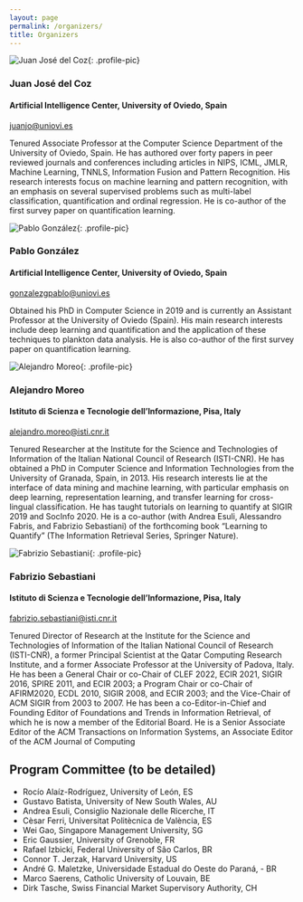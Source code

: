 ```yaml
---
layout: page
permalink: /organizers/
title: Organizers
---
```

<section markdown="1"  class="organizers">

![Juan José del Coz](https://www.di.uniovi.es/image/image_gallery?uuid=b0996a26-49c6-4694-aab3-d9009c4b1541&groupId=814328&t=1352132621513){: .profile-pic}
### Juan José del Coz
#### Artificial Intelligence Center, University of Oviedo, Spain
[juanjo@uniovi.es](mailto:juanjo@uniovi.es)

<p class="textblock" markdown="1">

Tenured Associate Professor at the Computer Science Department of the University of Oviedo, Spain. He has authored over forty papers in peer reviewed journals and conferences including articles in NIPS, ICML, JMLR, Machine Learning, TNNLS, Information Fusion and Pattern Recognition. His research interests focus on machine learning and pattern recognition, with an emphasis on several supervised problems such as multi-label classification, quantification and ordinal regression. He is co-author of the first survey
paper on quantification learning.
</p>

</section>





<section markdown="1">

![Pablo González](https://scholar.googleusercontent.com/citations?view_op=view_photo&user=09PnhhoAAAAJ&citpid=1){: .profile-pic}
### Pablo González
#### Artificial Intelligence Center, University of Oviedo, Spain
[gonzalezgpablo@uniovi.es](mailto:gonzalezgpablo@uniovi.es)

<p class="textblock" markdown="1">

Obtained his PhD in Computer Science in 2019 and is currently
an Assistant Professor at the University of Oviedo (Spain). His main research interests include deep learning and quantification and the application of these techniques to plankton data analysis. He is also co-author of the first survey paper on quantification learning.
</p>

</section>

<section markdown="1" class="organizers">


![Alejandro Moreo](https://scholar.googleusercontent.com/citations?view_op=view_photo&user=4RIy5E4AAAAJ&citpid=7){: .profile-pic}
### Alejandro Moreo
#### Istituto di Scienza e Tecnologie dell’Informazione, Pisa, Italy
[alejandro.moreo@isti.cnr.it](mailto:alejandro.moreo@isti.cnr.it)

<p class="textblock" markdown="1">
Tenured Researcher at the Institute for the Science and Technologies of Information of the Italian National Council of Research (ISTI-CNR). He has obtained a PhD in Computer Science and Information Technologies from the University of Granada, Spain, in 2013. His research interests lie at the interface of data mining and machine learning, with particular emphasis on deep learning, representation learning, and transfer learning for cross-lingual classification. He has taught tutorials on learning to quantify at SIGIR 2019 and SocInfo 2020. He is a co-author (with Andrea Esuli, Alessandro Fabris, and Fabrizio Sebastiani) of the forthcoming book “Learning to Quantify” (The Information Retrieval Series, Springer Nature).</p>

</section>

<section markdown="1">

<section markdown="1" class="organizers">

![Fabrizio Sebastiani](https://scholar.googleusercontent.com/citations?view_op=view_photo&user=WZBcZV4AAAAJ&citpid=33){: .profile-pic}
### Fabrizio Sebastiani
#### Istituto di Scienza e Tecnologie dell’Informazione, Pisa, Italy
[fabrizio.sebastiani@isti.cnr.it](mailto:fabrizio.sebastiani@isti.cnr.it)

<p class="textblock" markdown="1">

Tenured Director of Research at the Institute for the
Science and Technologies of Information of the Italian National Council of Research (ISTI-CNR), a former Principal Scientist at the Qatar Computing Research Institute, and a former Associate Professor at the University of Padova,
Italy. He has been a General Chair or co-Chair of CLEF 2022, ECIR 2021, SIGIR 2016, SPIRE 2011, and ECIR 2003; a Program Chair or co-Chair of AFIRM2020, ECDL 2010, SIGIR 2008, and ECIR 2003; and the Vice-Chair of ACM SIGIR from 2003 to 2007. He has been a co-Editor-in-Chief and Founding Editor of
Foundations and Trends in Information Retrieval, of which he is now a member of the Editorial Board. He is a Senior Associate Editor of the ACM Transactions on Information Systems, an Associate Editor of the ACM Journal of Computing
</p>

</section>




# Program Committee (to be detailed)
- Rocı́o Alaı́z-Rodrı́guez, University of León, ES
- Gustavo Batista, University of New South Wales, AU
- Andrea Esuli, Consiglio Nazionale delle Ricerche, IT
- Cèsar Ferri, Universitat Politècnica de València, ES
- Wei Gao, Singapore Management University, SG
- Eric Gaussier, University of Grenoble, FR
- Rafael Izbicki, Federal University of São Carlos, BR
- Connor T. Jerzak, Harvard University, US
- André G. Maletzke, Universidade Estadual do Oeste do Paraná, - BR
- Marco Saerens, Catholic University of Louvain, BE
- Dirk Tasche, Swiss Financial Market Supervisory Authority, CH
